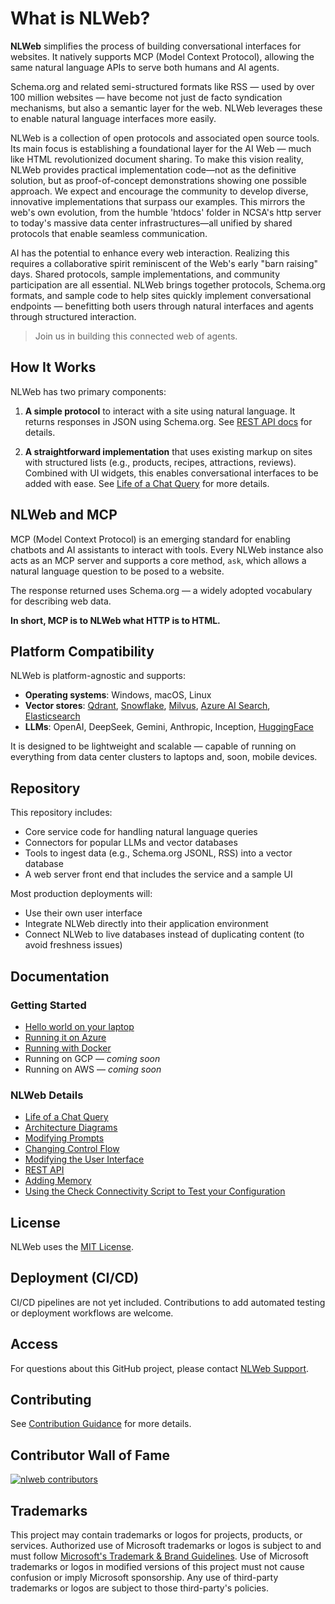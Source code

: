 # What is NLWeb?

**NLWeb** simplifies the process of building conversational interfaces for websites. It natively supports MCP (Model Context Protocol), allowing the same natural language APIs to serve both humans and AI agents.

Schema.org and related semi-structured formats like RSS — used by over 100 million websites — have become not just de facto syndication mechanisms, but also a semantic layer for the web. NLWeb leverages these to enable natural language interfaces more easily.

NLWeb is a collection of open protocols and associated open source tools. Its main focus is establishing a foundational layer for the AI Web — much like HTML revolutionized document sharing. To make this vision reality, NLWeb provides practical implementation code—not as the definitive solution, but as proof-of-concept demonstrations showing one possible approach. We expect and encourage the community to develop diverse, innovative implementations that surpass our examples. This mirrors the web's own evolution, from the humble 'htdocs' folder in NCSA's http server to today's massive data center infrastructures—all unified by shared protocols that enable seamless communication.

AI has the potential to enhance every web interaction. Realizing this requires a collaborative spirit reminiscent of the Web's early "barn raising" days. Shared protocols, sample implementations, and community participation are all essential. NLWeb brings together protocols, Schema.org formats, and sample code to help sites quickly implement conversational endpoints — benefitting both users through natural interfaces and agents through structured interaction.

> Join us in building this connected web of agents.

## How It Works

NLWeb has two primary components:

1. **A simple protocol** to interact with a site using natural language. It returns responses in JSON using Schema.org. See [REST API docs](/docs/nlweb-rest-api.md) for details.

2. **A straightforward implementation** that uses existing markup on sites with structured lists (e.g., products, recipes, attractions, reviews). Combined with UI widgets, this enables conversational interfaces to be added with ease. See [Life of a Chat Query](docs/life-of-a-chat-query.md) for more details.

## NLWeb and MCP

MCP (Model Context Protocol) is an emerging standard for enabling chatbots and AI assistants to interact with tools. Every NLWeb instance also acts as an MCP server and supports a core method, `ask`, which allows a natural language question to be posed to a website.

The response returned uses Schema.org — a widely adopted vocabulary for describing web data.

**In short, MCP is to NLWeb what HTTP is to HTML.**

## Platform Compatibility

NLWeb is platform-agnostic and supports:

* **Operating systems**: Windows, macOS, Linux
* **Vector stores**: [Qdrant](/docs/setup-qdrant.md), [Snowflake](docs/setup-snowflake.md), [Milvus](/docs/setup-milvus.md), [Azure AI Search](docs/setup-azure.md), [Elasticsearch](docs/setup-elasticsearch.md)
* **LLMs**: OpenAI, DeepSeek, Gemini, Anthropic, Inception, [HuggingFace](docs/setup-huggingface.md)

It is designed to be lightweight and scalable — capable of running on everything from data center clusters to laptops and, soon, mobile devices.

## Repository

This repository includes:

* Core service code for handling natural language queries
* Connectors for popular LLMs and vector databases
* Tools to ingest data (e.g., Schema.org JSONL, RSS) into a vector database
* A web server front end that includes the service and a sample UI

Most production deployments will:

* Use their own user interface
* Integrate NLWeb directly into their application environment
* Connect NLWeb to live databases instead of duplicating content (to avoid freshness issues)

## Documentation

### Getting Started

* [Hello world on your laptop](docs/nlweb-hello-world.md)
* [Running it on Azure](docs/setup-azure.md)
* [Running with Docker](docs/setup-docker.md)
* Running on GCP — *coming soon*
* Running on AWS — *coming soon*

### NLWeb Details

* [Life of a Chat Query](docs/life-of-a-chat-query.md)
* [Architecture Diagrams](drawings/README.md)
* [Modifying Prompts](docs/nlweb-prompts.md)
* [Changing Control Flow](docs/nlweb-control-flow.md)
* [Modifying the User Interface](docs/nlweb-user-interface.md)
* [REST API](docs/nlweb-rest-api.md)
* [Adding Memory](docs/nlweb-memory.md)
* [Using the Check Connectivity Script to Test your Configuration](docs/nlweb-check-connectivity.md)

## License

NLWeb uses the [MIT License](LICENSE).

## Deployment (CI/CD)

CI/CD pipelines are not yet included. Contributions to add automated testing or deployment workflows are welcome.

## Access

For questions about this GitHub project, please contact [NLWeb Support](mailto:NLWebSup@microsoft.com).

## Contributing

See [Contribution Guidance](CONTRIBUTING.md) for more details.

## Contributor Wall of Fame

[![nlweb contributors](https://contrib.rocks/image?repo=microsoft/nlweb)](https://github.com/microsoft/nlweb/graphs/contributors)

## Trademarks

This project may contain trademarks or logos for projects, products, or services. Authorized use of Microsoft trademarks or logos is subject to and must follow [Microsoft's Trademark & Brand Guidelines](https://www.microsoft.com/en-us/legal/intellectualproperty/trademarks/usage/general). Use of Microsoft trademarks or logos in modified versions of this project must not cause confusion or imply Microsoft sponsorship. Any use of third-party trademarks or logos are subject to those third-party's policies.
